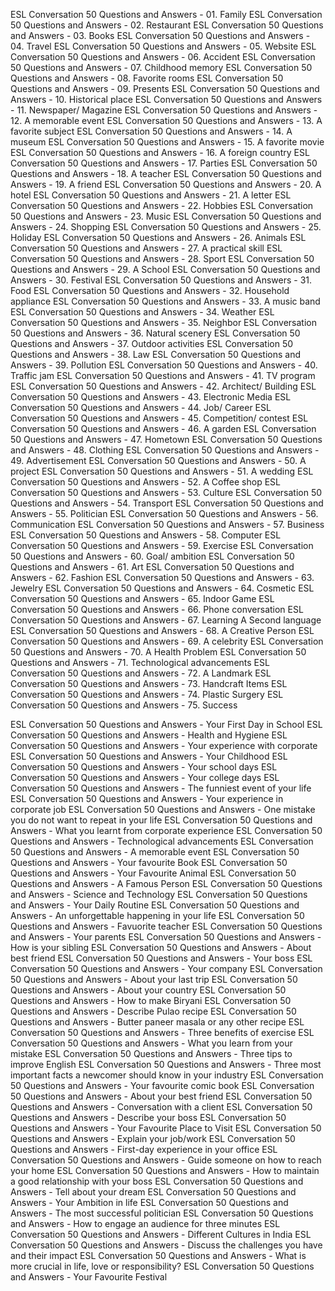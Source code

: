 ESL Conversation 50 Questions and Answers -  01. Family
ESL Conversation 50 Questions and Answers -  02. Restaurant
ESL Conversation 50 Questions and Answers -  03. Books
ESL Conversation 50 Questions and Answers -  04. Travel
ESL Conversation 50 Questions and Answers -  05. Website
ESL Conversation 50 Questions and Answers -  06. Accident
ESL Conversation 50 Questions and Answers -  07. Childhood memory
ESL Conversation 50 Questions and Answers -  08. Favorite rooms
ESL Conversation 50 Questions and Answers -  09. Presents
ESL Conversation 50 Questions and Answers -  10. Historical place
ESL Conversation 50 Questions and Answers -  11. Newspaper/ Magazine
ESL Conversation 50 Questions and Answers -  12. A memorable event
ESL Conversation 50 Questions and Answers -  13. A favorite subject
ESL Conversation 50 Questions and Answers -  14. A museum
ESL Conversation 50 Questions and Answers -  15. A favorite movie
ESL Conversation 50 Questions and Answers -  16. A foreign country
ESL Conversation 50 Questions and Answers -  17. Parties
ESL Conversation 50 Questions and Answers -  18. A teacher
ESL Conversation 50 Questions and Answers -  19. A friend
ESL Conversation 50 Questions and Answers -  20. A hotel
ESL Conversation 50 Questions and Answers -  21. A letter
ESL Conversation 50 Questions and Answers -  22. Hobbies
ESL Conversation 50 Questions and Answers -  23. Music
ESL Conversation 50 Questions and Answers -  24. Shopping
ESL Conversation 50 Questions and Answers -  25. Holiday
ESL Conversation 50 Questions and Answers -  26. Animals
ESL Conversation 50 Questions and Answers -  27. A practical skill
ESL Conversation 50 Questions and Answers -  28. Sport
ESL Conversation 50 Questions and Answers -  29. A School
ESL Conversation 50 Questions and Answers -  30. Festival
ESL Conversation 50 Questions and Answers -  31. Food
ESL Conversation 50 Questions and Answers -  32. Household appliance
ESL Conversation 50 Questions and Answers -  33. A music band
ESL Conversation 50 Questions and Answers -  34. Weather
ESL Conversation 50 Questions and Answers -  35. Neighbor
ESL Conversation 50 Questions and Answers -  36. Natural scenery
ESL Conversation 50 Questions and Answers -  37. Outdoor activities
ESL Conversation 50 Questions and Answers -  38. Law
ESL Conversation 50 Questions and Answers -  39. Pollution
ESL Conversation 50 Questions and Answers -  40. Traffic jam
ESL Conversation 50 Questions and Answers -  41. TV program
ESL Conversation 50 Questions and Answers -  42. Architect/ Building
ESL Conversation 50 Questions and Answers -  43. Electronic Media
ESL Conversation 50 Questions and Answers -  44. Job/ Career
ESL Conversation 50 Questions and Answers -  45. Competition/ contest
ESL Conversation 50 Questions and Answers -  46. A garden
ESL Conversation 50 Questions and Answers -  47. Hometown
ESL Conversation 50 Questions and Answers -  48. Clothing
ESL Conversation 50 Questions and Answers -  49. Advertisement
ESL Conversation 50 Questions and Answers -  50. A project
ESL Conversation 50 Questions and Answers -  51. A wedding
ESL Conversation 50 Questions and Answers -  52. A Coffee shop
ESL Conversation 50 Questions and Answers -  53. Culture
ESL Conversation 50 Questions and Answers -  54. Transport
ESL Conversation 50 Questions and Answers -  55. Politician
ESL Conversation 50 Questions and Answers -  56. Communication
ESL Conversation 50 Questions and Answers -  57. Business
ESL Conversation 50 Questions and Answers -  58. Computer
ESL Conversation 50 Questions and Answers -  59. Exercise
ESL Conversation 50 Questions and Answers -  60. Goal/ ambition
ESL Conversation 50 Questions and Answers -  61. Art
ESL Conversation 50 Questions and Answers -  62. Fashion
ESL Conversation 50 Questions and Answers -  63. Jewelry
ESL Conversation 50 Questions and Answers -  64. Cosmetic
ESL Conversation 50 Questions and Answers -  65. Indoor Game
ESL Conversation 50 Questions and Answers -  66. Phone conversation
ESL Conversation 50 Questions and Answers -  67. Learning A Second language
ESL Conversation 50 Questions and Answers -  68. A Creative Person
ESL Conversation 50 Questions and Answers -  69. A celebrity
ESL Conversation 50 Questions and Answers -  70. A Health Problem
ESL Conversation 50 Questions and Answers -  71. Technological advancements
ESL Conversation 50 Questions and Answers -  72. A Landmark
ESL Conversation 50 Questions and Answers -  73. Handcraft Items
ESL Conversation 50 Questions and Answers -  74. Plastic Surgery
ESL Conversation 50 Questions and Answers -  75. Success


ESL Conversation 50 Questions and Answers - Your First Day in School
ESL Conversation 50 Questions and Answers - Health and Hygiene
ESL Conversation 50 Questions and Answers - Your experience with corporate
ESL Conversation 50 Questions and Answers - Your Childhood
ESL Conversation 50 Questions and Answers - Your school days
ESL Conversation 50 Questions and Answers - Your college days
ESL Conversation 50 Questions and Answers - The funniest event of your life
ESL Conversation 50 Questions and Answers - Your experience in corporate job
ESL Conversation 50 Questions and Answers - One mistake you do not want to repeat in your life
ESL Conversation 50 Questions and Answers - What you learnt from corporate experience
ESL Conversation 50 Questions and Answers - Technological advancements
ESL Conversation 50 Questions and Answers - A memorable event
ESL Conversation 50 Questions and Answers - Your favourite Book
ESL Conversation 50 Questions and Answers - Your Favourite Animal
ESL Conversation 50 Questions and Answers - A Famous Person
ESL Conversation 50 Questions and Answers - Science and Technology
ESL Conversation 50 Questions and Answers - Your Daily Routine
ESL Conversation 50 Questions and Answers - An unforgettable happening in your life
ESL Conversation 50 Questions and Answers - Favuorite teacher
ESL Conversation 50 Questions and Answers - Your parents
ESL Conversation 50 Questions and Answers - How is your sibling
ESL Conversation 50 Questions and Answers - About best friend
ESL Conversation 50 Questions and Answers - Your boss
ESL Conversation 50 Questions and Answers - Your company
ESL Conversation 50 Questions and Answers - About your last trip
ESL Conversation 50 Questions and Answers - About your country
ESL Conversation 50 Questions and Answers - How to make Biryani
ESL Conversation 50 Questions and Answers - Describe Pulao recipe
ESL Conversation 50 Questions and Answers - Butter paneer masala or any other recipe
ESL Conversation 50 Questions and Answers - Three benefits of exercise
ESL Conversation 50 Questions and Answers - What you learn from your mistake
ESL Conversation 50 Questions and Answers - Three tips to improve English
ESL Conversation 50 Questions and Answers - Three most important facts a newcomer should know in your industry
ESL Conversation 50 Questions and Answers - Your favourite comic book
ESL Conversation 50 Questions and Answers - About your best friend
ESL Conversation 50 Questions and Answers - Conversation with a client
ESL Conversation 50 Questions and Answers - Describe your boss
ESL Conversation 50 Questions and Answers - Your Favourite Place to Visit
ESL Conversation 50 Questions and Answers - Explain your job/work
ESL Conversation 50 Questions and Answers - First-day experience in your office
ESL Conversation 50 Questions and Answers - Guide someone on how to reach your home
ESL Conversation 50 Questions and Answers - How to maintain a good relationship with your boss
ESL Conversation 50 Questions and Answers - Tell about your dream
ESL Conversation 50 Questions and Answers - Your Ambition in life
ESL Conversation 50 Questions and Answers - The most successful politician
ESL Conversation 50 Questions and Answers - How to engage an audience for three minutes
ESL Conversation 50 Questions and Answers - Different Cultures in India
ESL Conversation 50 Questions and Answers - Discuss the challenges you have and their impact
ESL Conversation 50 Questions and Answers - What is more crucial in life, love or responsibility?
ESL Conversation 50 Questions and Answers - Your Favourite Festival